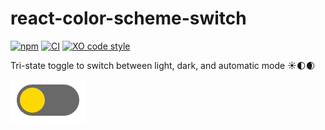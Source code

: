 # react-color-scheme-switch

[![npm](https://img.shields.io/npm/v/react-color-scheme-switch.svg)](https://www.npmjs.com/package/react-color-scheme-switch)
[![CI](https://github.com/flying-sheep/react-color-scheme-switch/actions/workflows/ci.yml/badge.svg)](https://github.com/flying-sheep/react-color-scheme-switch/actions/workflows/ci.yml)
[![XO code style](https://img.shields.io/badge/code_style-XO-5ed9c7.svg)](https://github.com/xojs/xo)

Tri-state toggle to switch between light, dark, and automatic mode ☀️🌓🌒

![switch gif](./src/docs/switch.gif)

